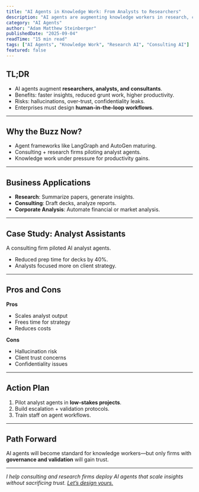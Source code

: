 ```yaml
---
title: "AI Agents in Knowledge Work: From Analysts to Researchers"
description: "AI agents are augmenting knowledge workers in research, consulting, and corporate analysis. Learn how to integrate them effectively."
category: "AI Agents"
author: "Adam Matthew Steinberger"
publishedDate: "2025-09-04"
readTime: "15 min read"
tags: ["AI Agents", "Knowledge Work", "Research AI", "Consulting AI"]
featured: false
---
```


## TL;DR
- AI agents augment **researchers, analysts, and consultants**.  
- Benefits: faster insights, reduced grunt work, higher productivity.  
- Risks: hallucinations, over-trust, confidentiality leaks.  
- Enterprises must design **human-in-the-loop workflows**.  

---

## Why the Buzz Now?

- Agent frameworks like LangGraph and AutoGen maturing.  
- Consulting + research firms piloting analyst agents.  
- Knowledge work under pressure for productivity gains.  

---

## Business Applications

- **Research**: Summarize papers, generate insights.  
- **Consulting**: Draft decks, analyze reports.  
- **Corporate Analysis**: Automate financial or market analysis.  

---

## Case Study: Analyst Assistants

A consulting firm piloted AI analyst agents.  
- Reduced prep time for decks by 40%.  
- Analysts focused more on client strategy.  

---

## Pros and Cons

**Pros**  
- Scales analyst output  
- Frees time for strategy  
- Reduces costs  

**Cons**  
- Hallucination risk  
- Client trust concerns  
- Confidentiality issues  

---

## Action Plan

1. Pilot analyst agents in **low-stakes projects**.  
2. Build escalation + validation protocols.  
3. Train staff on agent workflows.  

---

## Path Forward

AI agents will become standard for knowledge workers—but only firms with **governance and validation** will gain trust.  

---

*I help consulting and research firms deploy AI agents that scale insights without sacrificing trust. [Let’s design yours.](/services/ai-consulting)*
